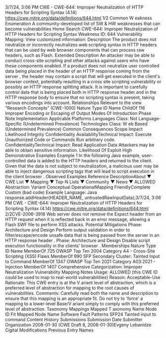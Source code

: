 3/7/24, 3:06 PM CWE - CWE-644: Improper Neutralization of HTTP Headers for Scripting Syntax (4.14)
https://cwe.mitre.org/data/deﬁnitions/644.html 1/2
Common W eakness Enumeration
A community-developed list of SW & HW weaknesses that can become
vulnerabilities
Home Search
CWE-644: Improper Neutralization of HTTP Headers for Scripting Syntax
Weakness ID: 644
Vulnerability Mapping: 
View customized information:
 Description
The product does not neutralize or incorrectly neutralizes web scripting syntax in HTTP headers that can be used by web browser
components that can process raw headers, such as Flash.
 Extended Description
An attacker may be able to conduct cross-site scripting and other attacks against users who have these components enabled.
If a product does not neutralize user controlled data being placed in the header of an HTTP response coming from the server , the
header may contain a script that will get executed in the client's browser context, potentially resulting in a cross site scripting
vulnerability or possibly an HTTP response splitting attack. It is important to carefully control data that is being placed both in HTTP
response header and in the HTTP response body to ensure that no scripting syntax is present, taking various encodings into account.
 Relationships
 Relevant to the view "Research Concepts" (CWE-1000)
Nature Type ID Name
ChildOf 116 Improper Encoding or Escaping of Output
 Modes Of Introduction
Phase Note
Implementation
 Applicable Platforms
Languages
Class: Not Language-Specific (Undetermined Prevalence)
Technologies
Class: W eb Based (Undetermined Prevalence)
 Common Consequences
Scope Impact Likelihood
Integrity
Confidentiality
AvailabilityTechnical Impact: Execute Unauthorized Code or Commands
Run arbitrary code.
ConfidentialityTechnical Impact: Read Application Data
Attackers may be able to obtain sensitive information.
 Likelihood Of Exploit
High
 Demonstrative Examples
Example 1
In the following Java example, user-controlled data is added to the HTTP headers and returned to the client. Given that the data is not
subject to neutralization, a malicious user may be able to inject dangerous scripting tags that will lead to script execution in the client
browser .
 Observed Examples
Reference DescriptionAbout ▼ CWE List ▼ Mapping ▼ Top-N Lists ▼ Community ▼ News ▼
ALLOWED
Abstraction: Variant
Conceptual OperationalMapping
FriendlyComplete Custom
(bad code) Example Language: Java 
response.addHeader(HEADER\_NAME, untrustedRawInputData);3/7/24, 3:06 PM CWE - CWE-644: Improper Neutralization of HTTP Headers for Scripting Syntax (4.14)
https://cwe.mitre.org/data/deﬁnitions/644.html 2/2CVE-2006-3918 Web server does not remove the Expect header from an HTTP request when it is reflected back in an
error message, allowing a Flash SWF file to perform XSS attacks.
 Potential Mitigations
Phase: Architecture and Design
Perform output validation in order to filter/escape/encode unsafe data that is being passed from the server in an HTTP response
header .
Phase: Architecture and Design
Disable script execution functionality in the clients' browser .
 Memberships
Nature Type ID Name
MemberOf 725 OWASP Top Ten 2004 Category A4 - Cross-Site Scripting (XSS) Flaws
MemberOf 990 SFP Secondary Cluster: Tainted Input to Command
MemberOf 1347 OWASP Top Ten 2021 Category A03:2021 - Injection
MemberOf 1407 Comprehensive Categorization: Improper Neutralization
 Vulnerability Mapping Notes
Usage: ALLOWED (this CWE ID could be used to map to real-world vulnerabilities)
Reason: Acceptable-Use
Rationale:
This CWE entry is at the V ariant level of abstraction, which is a preferred level of abstraction for mapping to the root causes of
vulnerabilities.
Comments:
Carefully read both the name and description to ensure that this mapping is an appropriate fit. Do not try to 'force' a mapping to a
lower-level Base/V ariant simply to comply with this preferred level of abstraction.
 Taxonomy Mappings
Mapped T axonomy Name Node ID Fit Mapped Node Name
Software Fault Patterns SFP24 Tainted input to command
 Content History
 Submissions
Submission Date Submitter Organization
2008-01-30
(CWE Draft 8, 2008-01-30)Evgeny Lebanidze Cigital
 Modifications
 Previous Entry Names
